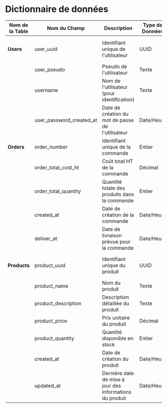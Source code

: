 
# Dictionnaire de données

| Nom de la Table | Nom du Champ               | Description                                               | Type de Données | Contraintes       | Exemples de Valeurs                      |
|-----------------|----------------------------|-----------------------------------------------------------|-----------------|-------------------|------------------------------------------|
| **Users**       | user_uuid                  | Identifiant unique de l'utilisateur                       | UUID            | Clé primaire      | "123e4567-e89b-12d3-a456-426614174000"   |
|                 | user_pseudo                | Pseudo de l'utilisateur                                   | Texte           | Non nul           | "SuperUser123"                           |
|                 | username                   | Nom de l'utilisateur (pour identification)                | Texte           | Non nul, Unique   | "jdoe"                                   |
|                 | user_password_created_at   | Date de création du mot de passe de l'utilisateur         | Date/Heure      | Non nul           | "2023-09-15 10:45:00"                    |
| **Orders**      | order_number               | Identifiant unique de la commande                         | Entier          | Clé primaire      | 1001                                     |
|                 | order_total_cost_ht        | Coût total HT de la commande                              | Décimal         | Non nul           | 150.50                                   |
|                 | order_total_quantity       | Quantité totale des produits dans la commande             | Entier          | Non nul           | 3                                        |
|                 | created_at                 | Date de création de la commande                           | Date/Heure      | Non nul           | "2024-10-01 12:30:00"                    |
|                 | deliver_at                 | Date de livraison prévue pour la commande                 | Date/Heure      |                   | "2024-10-07 09:00:00"                    |
| **Products**    | product_uuid               | Identifiant unique du produit                             | UUID            | Clé primaire      | "456e7890-e89b-12d3-a456-426614174001"   |
|                 | product_name               | Nom du produit                                            | Texte           | Non nul           | "Stylos bleus"                           |
|                 | product_description        | Description détaillée du produit                          | Texte           |                   | "Stylos à bille bleue"                   |
|                 | product_price              | Prix unitaire du produit                                  | Décimal         | Non nul           | 2.99                                     |
|                 | product_quantity           | Quantité disponible en stock                              | Entier          |                   | 120                                      |
|                 | created_at                 | Date de création du produit                               | Date/Heure      | Non nul           | "2023-08-15 11:00:00"                    |
|                 | updated_at                 | Dernière date de mise à jour des informations du produit  | Date/Heure      |                   | "2023-10-01 15:45:00"                    |
